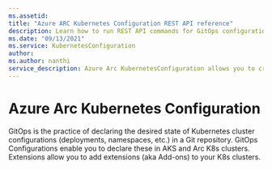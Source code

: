 ```yaml
---
ms.assetid: 
title: "Azure ARC Kubernetes Configuration REST API reference"
description: Learn how to run REST API commands for GitOps configurations & Extensions for Kubernetes Clusters
ms.date: "09/13/2021"
ms.service: KubernetesConfiguration
author: 
ms.author: nanthi
service_description: Azure Arc KubernetesConfiguration allows you to create GitOps Configurations and Extensions in Kubernetes AKS and Arc Clusters.
---
```


# Azure Arc Kubernetes Configuration

GitOps is the practice of declaring the desired state of Kubernetes cluster configurations (deployments, namespaces, etc.) in a Git repository.  GitOps Configurations enable you to declare these in AKS and Arc K8s clusters.  Extensions allow you to add extensions (aka Add-ons) to your K8s clusters.
